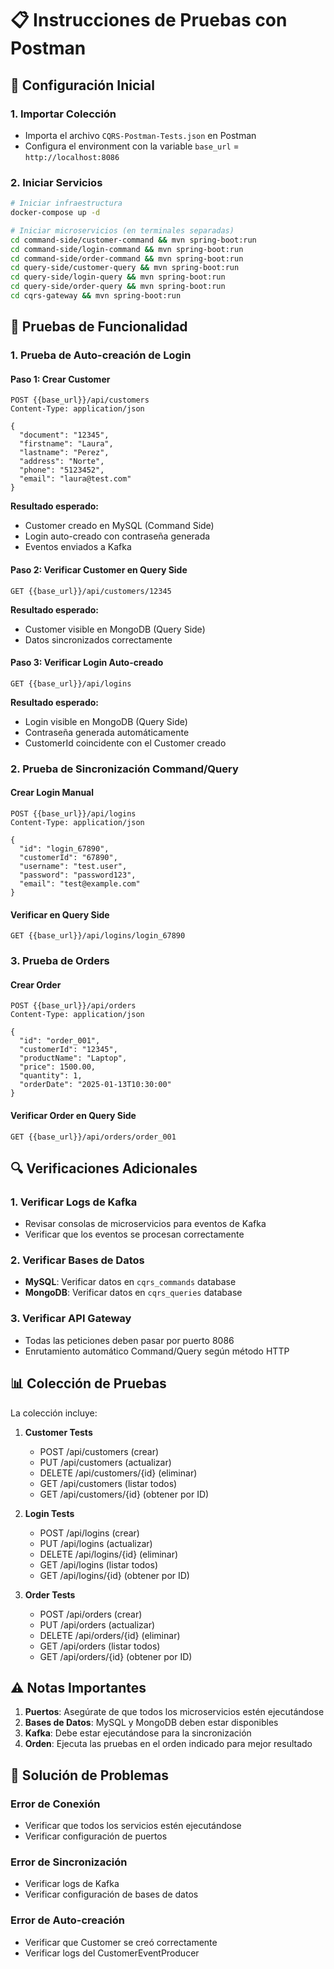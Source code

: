 # 📋 Instrucciones de Pruebas con Postman

## 🚀 Configuración Inicial

### 1. Importar Colección
- Importa el archivo `CQRS-Postman-Tests.json` en Postman
- Configura el environment con la variable `base_url` = `http://localhost:8086`

### 2. Iniciar Servicios
```bash
# Iniciar infraestructura
docker-compose up -d

# Iniciar microservicios (en terminales separadas)
cd command-side/customer-command && mvn spring-boot:run
cd command-side/login-command && mvn spring-boot:run
cd command-side/order-command && mvn spring-boot:run
cd query-side/customer-query && mvn spring-boot:run
cd query-side/login-query && mvn spring-boot:run
cd query-side/order-query && mvn spring-boot:run
cd cqrs-gateway && mvn spring-boot:run
```

## 🧪 Pruebas de Funcionalidad

### 1. Prueba de Auto-creación de Login

#### Paso 1: Crear Customer
```http
POST {{base_url}}/api/customers
Content-Type: application/json

{
  "document": "12345",
  "firstname": "Laura",
  "lastname": "Perez",
  "address": "Norte",
  "phone": "5123452",
  "email": "laura@test.com"
}
```

**Resultado esperado:**
- Customer creado en MySQL (Command Side)
- Login auto-creado con contraseña generada
- Eventos enviados a Kafka

#### Paso 2: Verificar Customer en Query Side
```http
GET {{base_url}}/api/customers/12345
```

**Resultado esperado:**
- Customer visible en MongoDB (Query Side)
- Datos sincronizados correctamente

#### Paso 3: Verificar Login Auto-creado
```http
GET {{base_url}}/api/logins
```

**Resultado esperado:**
- Login visible en MongoDB (Query Side)
- Contraseña generada automáticamente
- CustomerId coincidente con el Customer creado

### 2. Prueba de Sincronización Command/Query

#### Crear Login Manual
```http
POST {{base_url}}/api/logins
Content-Type: application/json

{
  "id": "login_67890",
  "customerId": "67890",
  "username": "test.user",
  "password": "password123",
  "email": "test@example.com"
}
```

#### Verificar en Query Side
```http
GET {{base_url}}/api/logins/login_67890
```

### 3. Prueba de Orders

#### Crear Order
```http
POST {{base_url}}/api/orders
Content-Type: application/json

{
  "id": "order_001",
  "customerId": "12345",
  "productName": "Laptop",
  "price": 1500.00,
  "quantity": 1,
  "orderDate": "2025-01-13T10:30:00"
}
```

#### Verificar Order en Query Side
```http
GET {{base_url}}/api/orders/order_001
```

## 🔍 Verificaciones Adicionales

### 1. Verificar Logs de Kafka
- Revisar consolas de microservicios para eventos de Kafka
- Verificar que los eventos se procesan correctamente

### 2. Verificar Bases de Datos
- **MySQL**: Verificar datos en `cqrs_commands` database
- **MongoDB**: Verificar datos en `cqrs_queries` database

### 3. Verificar API Gateway
- Todas las peticiones deben pasar por puerto 8086
- Enrutamiento automático Command/Query según método HTTP

## 📊 Colección de Pruebas

La colección incluye:

1. **Customer Tests**
   - POST /api/customers (crear)
   - PUT /api/customers (actualizar)
   - DELETE /api/customers/{id} (eliminar)
   - GET /api/customers (listar todos)
   - GET /api/customers/{id} (obtener por ID)

2. **Login Tests**
   - POST /api/logins (crear)
   - PUT /api/logins (actualizar)
   - DELETE /api/logins/{id} (eliminar)
   - GET /api/logins (listar todos)
   - GET /api/logins/{id} (obtener por ID)

3. **Order Tests**
   - POST /api/orders (crear)
   - PUT /api/orders (actualizar)
   - DELETE /api/orders/{id} (eliminar)
   - GET /api/orders (listar todos)
   - GET /api/orders/{id} (obtener por ID)

## ⚠️ Notas Importantes

1. **Puertos**: Asegúrate de que todos los microservicios estén ejecutándose
2. **Bases de Datos**: MySQL y MongoDB deben estar disponibles
3. **Kafka**: Debe estar ejecutándose para la sincronización
4. **Orden**: Ejecuta las pruebas en el orden indicado para mejor resultado

## 🐛 Solución de Problemas

### Error de Conexión
- Verificar que todos los servicios estén ejecutándose
- Verificar configuración de puertos

### Error de Sincronización
- Verificar logs de Kafka
- Verificar configuración de bases de datos

### Error de Auto-creación
- Verificar que Customer se creó correctamente
- Verificar logs del CustomerEventProducer